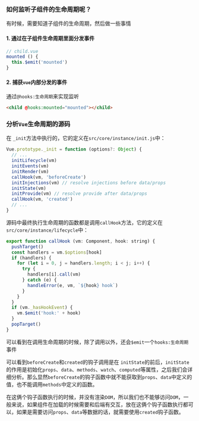 ### 如何监听子组件的生命周期呢？

有时候，需要知道子组件的生命周期，然后做一些事情

#### 1. 通过在子组件生命周期里面分发事件

```javascript
// child.vue
mounted () {
  this.$emit('mounted')
}
```

#### 2. 捕获`vue`内部分发的事件

通过`@hooks:生命周期`来实现监听
```html
<child @hooks:mounted="mounted"></child>
```

### 分析`Vue`生命周期的源码

在 `_init`方法中执行的，它的定义在`src/core/instance/init.js`中：

```javascript
Vue.prototype._init = function (options?: Object) {
  // ...
  initLifecycle(vm)
  initEvents(vm)
  initRender(vm)
  callHook(vm, 'beforeCreate')
  initInjections(vm) // resolve injections before data/props
  initState(vm)
  initProvide(vm) // resolve provide after data/props
  callHook(vm, 'created')
  // ...
}
```

源码中最终执行生命周期的函数都是调用`callHook`方法，它的定义在`src/core/instance/lifecycle`中：

```javascript
export function callHook (vm: Component, hook: string) {
  pushTarget()
  const handlers = vm.$options[hook]
  if (handlers) {
    for (let i = 0, j = handlers.length; i < j; i++) {
      try {
        handlers[i].call(vm)
      } catch (e) {
        handleError(e, vm, `${hook} hook`)
      }
    }
  }
  if (vm._hasHookEvent) {
    vm.$emit('hook:' + hook)
  }
  popTarget()
}
```

可以看到在调用生命周期的时候，除了调用以外，还会`$emit`一个`hooks:生命周期`事件

可以看到`beforeCreate`和`created`的钩子调用是在 `initState`的前后，`initState`的作用是初始化`props`、`data`、`methods`、`watch`、`computed`等属性，之后我们会详细分析。那么显然`beforeCreate`的钩子函数中就不能获取到`props`、`data`中定义的值，也不能调用`methods`中定义的函数。

在这俩个钩子函数执行的时候，并没有渲染`DOM`，所以我们也不能够访问`DOM`，一般来说，如果组件在加载的时候需要和后端有交互，放在这俩个钩子函数执行都可以，如果是需要访问`props`、`data`等数据的话，就需要使用`created`钩子函数。